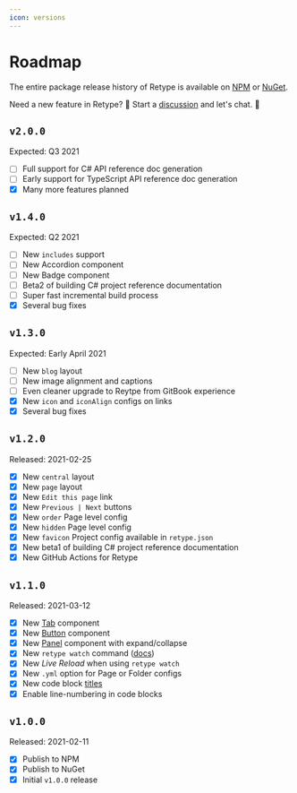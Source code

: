 ```yaml
---
icon: versions
---
```

# Roadmap

The entire package release history of Retype is available on [NPM](https://www.npmjs.com/package/retypeapp) or [NuGet](https://nuget.org/packages/retypeapp). 

Need a new feature in Retype? :eyes: Start a [discussion](https://github.com/retypeapp/retype/discussions) and let's chat. :speech_balloon:

## `v2.0.0`

Expected: Q3 2021

- [ ] Full support for C# API reference doc generation
- [ ] Early support for TypeScript API reference doc generation
- [x] Many more features planned

## `v1.4.0`

Expected: Q2 2021

- [ ] New `includes` support
- [ ] New Accordion component
- [ ] New Badge component
- [ ] Beta2 of building C# project reference documentation
- [ ] Super fast incremental build process
- [x] Several bug fixes

## `v1.3.0`

Expected: Early April 2021

- [ ] New `blog` layout
- [ ] New image alignment and captions
- [ ] Even cleaner upgrade to Reytpe from GitBook experience
- [x] New `icon` and `iconAlign` configs on links
- [x] Several bug fixes

## `v1.2.0`

Released: 2021-02-25

- [x] New `central` layout
- [x] New `page` layout
- [x] New `Edit this page` link
- [x] New `Previous | Next` buttons
- [x] New `order` Page level config
- [x] New `hidden` Page level config
- [x] New `favicon` Project config available in `retype.json`
- [x] New beta1 of building C# project reference documentation
- [x] New GitHub Actions for Retype

## `v1.1.0`

Released: 2021-03-12

- [x] New [Tab](guides/formatting.md#tabs) component
- [x] New [Button](guides/formatting.md#buttons) component
- [x] New [Panel](guides/formatting.md#panels) component with expand/collapse
- [x] New `retype watch` command ([docs](cli.md#retype-watch))
- [x] New _Live Reload_ when using `retype watch`
- [x] New `.yml` option for Page or Folder configs
- [x] New code block [titles](guides/formatting.md#code-blocks)
- [x] Enable line-numbering in code blocks

## `v1.0.0`

Released: 2021-02-11

- [x] Publish to NPM
- [x] Publish to NuGet
- [x] Initial `v1.0.0` release